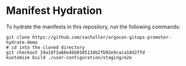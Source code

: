 # Manifest Hydration

To hydrate the manifests in this repository, run the following commands:

```shell
git clone https://github.com/zachaller/argocon-gitops-promoter-hydrate-demo
# cd into the cloned directory
git checkout 19a18f3a66e4bb0105134b2fb92e9caca18d2ffd
kustomize build ./user-configuration/staging/e2e
```
